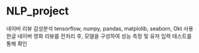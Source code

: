 # NLP_project
네이버 리뷰 감성분석
tensorflow, numpy, pandas, matplolib, seaborn, Okt 사용
한글 네이버 영화 리뷰를 전처리 후, 모델을 구성하여 성능 측정 및 
 유저 입력 테스트를 통해 확인
